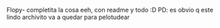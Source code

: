 Flopy- completita la cosa eeh, con readme y todo :D 
	   PD: es obvio q este lindo archivito va a quedar para pelotudear
